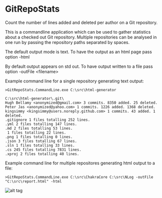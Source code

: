 # GitRepoStats
Count the number of lines added and deleted per author on a Git repository.

This is a commandline application which can be used to gather statistics about a checked out Git repository. 
Multiple repositories can be analysed in one run by passing the repository paths separated by spaces.

The default output mode is text.
To have the output as an html page pass option -html

By default output appears on std out.
To have output written to a file pass option -outFile \<filename>

Example command line for a single repository generating text output:
```
>GitRepoStats.CommandLine.exe C:\src\html-generator
```
```
C:\src\html-generator\.git\
Hugh Bellamy <anonymized@gmail.com> 3 commits. 8350 added. 25 deleted.
Peter Jas <anonymized@yahoo.com> 1 commits. 1226 added. 1368 deleted.
kingsimmy <kingsimmy@users.noreply.github.com> 1 commits. 43 added. 1 deleted.
.gitignore 1 files totalling 252 lines.
.yml 2 files totalling 147 lines.
.md 2 files totalling 53 lines.
 1 files totalling 22 lines.
.png 1 files totalling 0 lines.
.json 3 files totalling 67 lines.
.sln 1 files totalling 33 lines.
.cs 245 files totalling 7831 lines.
.xproj 2 files totalling 40 lines.
```
Example command line for multiple repositores generating html output to a file:
```
>GitRepoStats.CommandLine.exe C:\src\ChakraCore C:\src\NLog -outFile "C:\src\report.html" -html
```
![alt tag](https://i.imgur.com/0esQFfo.png)
